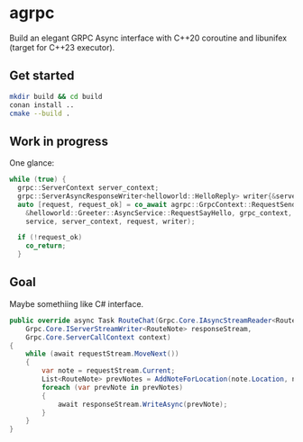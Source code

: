# agrpc

Build an elegant GRPC Async interface with C++20 coroutine and libunifex (target for C++23 executor).

## Get started
```bash
mkdir build && cd build
conan install ..
cmake --build .
```

## Work in progress
One glance:
```c++
while (true) {
  grpc::ServerContext server_context;
  grpc::ServerAsyncResponseWriter<helloworld::HelloReply> writer{&server_context};
  auto [request, request_ok] = co_await agrpc::GrpcContext::RequestSender(
    &helloworld::Greeter::AsyncService::RequestSayHello, grpc_context,
    service, server_context, request, writer);

  if (!request_ok)
    co_return;
  }
```

## Goal
Maybe somethiing like C# interface.
```c#
public override async Task RouteChat(Grpc.Core.IAsyncStreamReader<RouteNote> requestStream,
    Grpc.Core.IServerStreamWriter<RouteNote> responseStream,
    Grpc.Core.ServerCallContext context)
{
    while (await requestStream.MoveNext())
    {
        var note = requestStream.Current;
        List<RouteNote> prevNotes = AddNoteForLocation(note.Location, note);
        foreach (var prevNote in prevNotes)
        {
            await responseStream.WriteAsync(prevNote);
        }
    }
}
```
